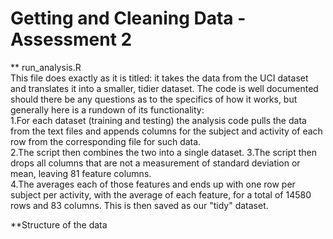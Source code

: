 Getting and Cleaning Data - Assessment 2
=========================================
  
** run_analysis.R  
This file does exactly as it is titled: it takes the data from the UCI
dataset and translates it into a smaller, tidier dataset. The code is well documented
should there be any questions as to the specifics of how it works, but generally here
is a rundown of its functionality:  
  1.For each dataset (training and testing) the analysis code pulls the data from
    the text files and appends columns for the subject and activity of each row from
    the corresponding file for such data.  
  2.The script then combines the two into a single dataset.
  3.The script then drops all columns that are not a measurement of standard deviation
    or mean, leaving 81 feature columns.  
  4.The averages each of those features and ends up with one row per subject per activity,
    with the average of each feature, for a total of 14580 rows and 83 columns. This is
    then saved as our "tidy" dataset.  

**Structure of the data